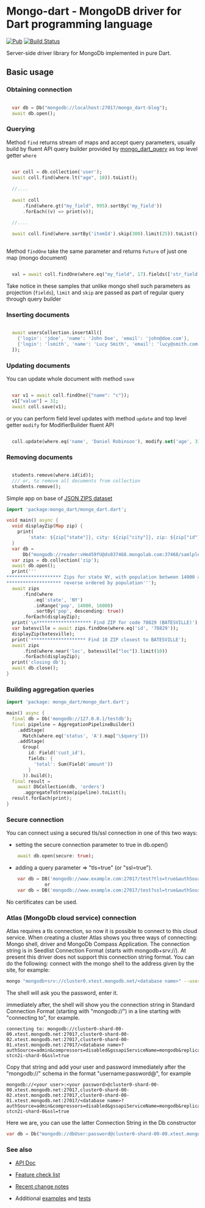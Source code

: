 # Mongo-dart - MongoDB driver for Dart programming language

[![Pub](https://img.shields.io/pub/v/mongo_dart.svg)](https://pub.dartlang.org/packages/mongo_dart)
[![Build Status](https://travis-ci.org/mongo-dart/mongo_dart.svg?branch=master)](https://travis-ci.org/mongo-dart/mongo_dart)

Server-side driver library for MongoDb implemented in pure Dart.

## Basic usage

### Obtaining connection

```dart

  var db = Db("mongodb://localhost:27017/mongo_dart-blog");
  await db.open();
```

### Querying

Method `find` returns stream of maps and accept query parameters, usually build by fluent API query builder
provided by [mongo_dart_query](https://github.com/vadimtsushko/mongo_dart_query) as top level getter `where`

```dart

  var coll = db.collection('user');
  await coll.find(where.lt("age", 18)).toList();
  
  //....
  
  await coll
      .find(where.gt("my_field", 995).sortBy('my_field'))
      .forEach((v) => print(v));

  //....
  
  await coll.find(where.sortBy('itemId').skip(300).limit(25)).toList();
  
```

Method `findOne` take the same parameter and returns `Future` of just one map (mongo document)

```dart

  val = await coll.findOne(where.eq("my_field", 17).fields(['str_field','my_field']));
```

Take notice in these samples that unlike mongo shell such parameters as projection (`fields`), `limit` and `skip`
are passed as part of regular query through query builder

### Inserting documents

```dart

  await usersCollection.insertAll([
    {'login': 'jdoe', 'name': 'John Doe', 'email': 'john@doe.com'},
    {'login': 'lsmith', 'name': 'Lucy Smith', 'email': 'lucy@smith.com'}
  ]);
```

### Updating documents

You can update whole document with method `save`

```dart

  var v1 = await coll.findOne({"name": "c"});
  v1["value"] = 31;
  await coll.save(v1);
```

or you can perform field level updates with method `update` and top level getter `modify` for ModifierBuilder fluent API

```dart

  coll.update(where.eq('name', 'Daniel Robinson'), modify.set('age', 31));

```

### Removing documents

```dart

  students.remove(where.id(id));
  /// or, to remove all documents from collection
  students.remove();

```

Simple app on base of [JSON ZIPS dataset](http://media.mongodb.org/zips.json)

```dart
import 'package:mongo_dart/mongo_dart.dart';

void main() async {
  void displayZip(Map zip) {
    print(
        'state: ${zip["state"]}, city: ${zip["city"]}, zip: ${zip["id"]}, population: ${zip["pop"]}');
  }
  var db =
      Db("mongodb://reader:vHm459fU@ds037468.mongolab.com:37468/samlple");
  var zips = db.collection('zip');
  await db.open();
  print('''
******************** Zips for state NY, with population between 14000 and 16000,
******************** reverse ordered by population''');
  await zips
      .find(where
          .eq('state', 'NY')
          .inRange('pop', 14000, 16000)
          .sortBy('pop', descending: true))
      .forEach(displayZip);
  print('\n******************** Find ZIP for code 78829 (BATESVILLE)');
  var batesville = await zips.findOne(where.eq('id', '78829'));
  displayZip(batesville);
  print('******************** Find 10 ZIP closest to BATESVILLE');
  await zips
      .find(where.near('loc', batesville["loc"]).limit(10))
      .forEach(displayZip);
  print('closing db');
  await db.close();
}
```

### Building aggregation queries

```dart
import 'package: mongo_dart/mongo_dart.dart';

main() async {
  final db = Db('mongodb://127.0.0.1/testdb');
  final pipeline = AggregationPipelineBuilder()
    .addStage(
      Match(where.eq('status', 'A').map['\$query']))
    .addStage(
      Group(
        id: Field('cust_id'),
        fields: {
          'total': Sum(Field('amount'))
        }
      )).build();
  final result =
    await DbCollection(db, 'orders')
      .aggregateToStream(pipeline).toList();
  result.forEach(print);
}
```

### Secure connection

You can connect using a secured tls/ssl connection in one of this two ways:

* setting the secure connection parameter to true in db.open()

```dart
    await db.open(secure: true);
```

* adding a query parameter => "tls=true" (or "ssl=true").

```dart
    var db = DB('mongodb://www.example.com:27017/test?tls=true&authSource=admin');
              or
    var db = DB('mongodb://www.example.com:27017/test?ssl=true&authSource=admin');
```

No certificates can be used.

### Atlas (MongoDb cloud service) connection

Atlas requires a tls connection, so now it is possible to connect to this cloud service.
When creating a cluster Atlas shows you three ways of connecting:
Mongo shell, driver and MongoDb Compass Application.
The connection string is in Seedlist Connection Format (starts with mongodb+srv://).
At present this driver does not support this connection string format.
You can do the following:
connect with the mongo shell to the address given by the site, for example:

```bash
mongo "mongodb+srv://cluster0.xtest.mongodb.net/<database name>" --username <your Atlas user>
```

The shell will ask you the password, enter it.

immediately after, the shell will show you the connection string in Standard Connection Format (starting with "mongodb://") in a line starting with "connecting to", for example.

```code
connecting to: mongodb://cluster0-shard-00-00.xtest.mongodb.net:27017,cluster0-shard-00-02.xtest.mongodb.net:27017,cluster0-shard-00-01.xtest.mongodb.net:27017/<database name>?authSource=admin&compressors=disabled&gssapiServiceName=mongodb&replicaSet=atlas-stcn2i-shard-0&ssl=true
```

Copy that string and add your user and password immediately after the "mongodb://" schema in the format "username:password@", for example

```code
mongodb://<your user>:<your password>@cluster0-shard-00-00.xtest.mongodb.net:27017,cluster0-shard-00-02.xtest.mongodb.net:27017,cluster0-shard-00-01.xtest.mongodb.net:27017/<database name>?authSource=admin&compressors=disabled&gssapiServiceName=mongodb&replicaSet=atlas-stcn2i-shard-0&ssl=true
```

Here we are, you can use the latter Connection String in the Db constructor

```dart
var db = Db("mongodb://dbUser:password@cluster0-shard-00-00.xtest.mongodb.net:27017,cluster0-shard-00-02.xtest.mongodb.net:27017,cluster0-shard-00-01.xtest.mongodb.net:27017/test-db?authSource=admin&compressors=disabled&gssapiServiceName=mongodb&replicaSet=atlas-stcn2i-shard-0&ssl=true");
```

### See also

* [API Doc](http://www.dartdocs.org/documentation/mongo_dart/latest)

* [Feature check list](https://github.com/vadimtsushko/mongo_dart/blob/master/doc/feature_checklist.md)

* [Recent change notes](https://github.com/vadimtsushko/mongo_dart/blob/master/changelog.md)

* Additional [examples](https://github.com/vadimtsushko/mongo_dart/tree/master/example) and [tests](https://github.com/vadimtsushko/mongo_dart/tree/master/test)

